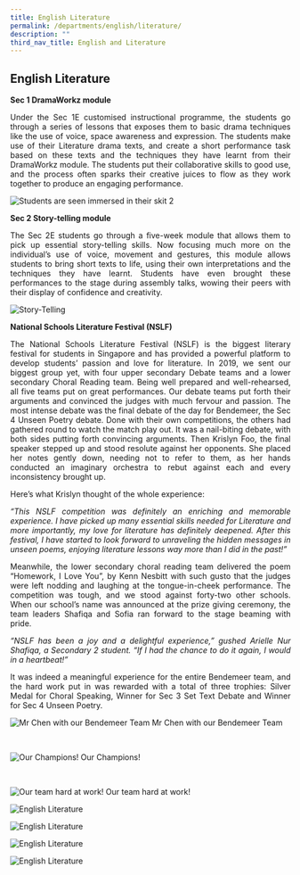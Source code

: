 ```yaml
---
title: English Literature
permalink: /departments/english/literature/
description: ""
third_nav_title: English and Literature
---
```

## **English Literature**

**Sec 1 DramaWorkz module**

<p style="text-align:justify">Under the Sec 1E customised instructional programme, the students go through a series of lessons that exposes them to basic drama techniques like the use of voice, space awareness and expression. The students make use of their Literature drama texts, and create a short performance task based on these texts and the techniques they have learnt from their DramaWorkz module. The students put their collaborative skills to good use, and the process often sparks their creative juices to flow as they work together to produce an engaging performance.</p>



![Students are seen immersed in their skit 2](/images/Departments/el-lit-01.jpg)

**Sec 2 Story-telling module**

<p style="text-align:justify">The Sec 2E students go through a five-week module that allows them to pick up essential story-telling skills. Now focusing much more on the individual’s use of voice, movement and gestures, this module allows students to bring short texts to life, using their own interpretations and the techniques they have learnt. Students have even brought these performances to the stage during assembly talks, wowing their peers with their display of confidence and creativity.</p>

![Story-Telling](/images/Departments/el-lit-02.jpg)

**National Schools Literature Festival (NSLF)**

<p style="text-align:justify">The National Schools Literature Festival (NSLF) is the biggest literary festival for students in Singapore and has provided a powerful platform to develop students’ passion and love for literature. In 2019, we sent our biggest group yet, with four upper secondary Debate teams and a lower secondary Choral Reading team.
Being well prepared and well-rehearsed, all five teams put on great performances. Our debate teams put forth their arguments and convinced the judges with much fervour and passion. The most intense debate was the final debate of the day for Bendemeer, the Sec 4 Unseen Poetry debate. Done with their own competitions, the others had gathered round to watch the match play out. It was a nail-biting debate, with both sides putting forth convincing arguments. Then Krislyn Foo, the final speaker stepped up and stood resolute against her opponents. She placed her notes gently down, needing not to refer to them, as her hands conducted an imaginary orchestra to rebut against each and every inconsistency brought up. </p>

Here’s what Krislyn thought of the whole experience:

<p style="text-align:justify;font-style:italic">“This NSLF competition was definitely an enriching and memorable experience. I have picked up many essential skills needed for Literature and more importantly, my love for literature has definitely deepened. After this festival, I have started to look forward to unraveling the hidden messages in unseen poems, enjoying literature lessons way more than I did in the past!”</p>

<p style="text-align:justify">Meanwhile, the lower secondary choral reading team delivered the poem “Homework, I Love You”, by Kenn Nesbitt with such gusto that the judges were left nodding and laughing at the tongue-in-cheek performance. The competition was tough, and we stood against forty-two other schools. When our school’s name was announced at the prize giving ceremony, the team leaders Shafiqa and Sofia ran forward to the stage beaming with pride.</p>

<p style="text-align:justify;font-style:italic">“NSLF has been a joy and a delightful experience,” gushed Arielle Nur Shafiqa, a Secondary 2 student. “If I had the chance to do it again, I would in a heartbeat!”</p>

<p style="text-align:justify">It was indeed a meaningful experience for the entire Bendemeer team, and the hard work put in was rewarded with a total of three trophies: Silver Medal for Choral Speaking, Winner for Sec 3 Set Text Debate and Winner for Sec 4 Unseen Poetry.</p>

![Mr Chen with our Bendemeer Team](/images/Departments/el-lit-03.jpg)
Mr Chen with our Bendemeer Team

<br>

![Our Champions!](/images/Departments/el-lit-04.jpg)
Our Champions!

<br>

![Our team hard at work!](/images/Departments/el-lit-05.jpg)
Our team hard at work!


![English Literature](/images/Departments/el-lit-06.jpg)

![English Literature](/images/Departments/el-lit-07.jpg)

![English Literature](/images/Departments/el-lit-08.jpg)

![English Literature](/images/Departments/el-lit-09.jpg)